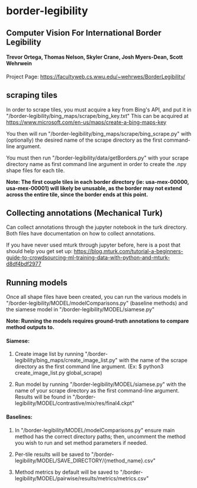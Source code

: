 # border-legibility

## Computer Vision For International Border Legibility
#### Trevor Ortega, Thomas Nelson, Skyler Crane, Josh Myers-Dean, Scott Wehrwein
Project Page: https://facultyweb.cs.wwu.edu/~wehrwes/BorderLegibility/

## scraping tiles

In order to scrape tiles, you must acquire a key from Bing's API, and put it in "/border-legibility/bing_maps/scrape/bing_key.txt"
This can be acquired at https://www.microsoft.com/en-us/maps/create-a-bing-maps-key

You then will run "/border-legibility/bing_maps/scrape/bing_scrape.py" with (optionally) the 
desired name of the scrape directory as the first command-line argument.

You must then run "/border-legibility/data/getBorders.py" with your scrape directory name as first command line
argument in order to create the .npy shape files for each tile.

**Note: The first couple tiles in each border directory (ie: usa-mex-00000, usa-mex-00001) will likely be unusable, as the border may not extend across the entire tile, since the border ends at this point.** 

## Collecting annotations (Mechanical Turk)

Can collect annotations through the jupyter notebook in the turk directory. Both files have documentation on how to collect annotations. 

If you have never used mturk through jupyter before, here is a post that should help you get set up: https://blog.mturk.com/tutorial-a-beginners-guide-to-crowdsourcing-ml-training-data-with-python-and-mturk-d8df4bdf2977

## Running models

Once all shape files have been created, you can run the various models in "/border-legibility/MODEL/modelComparisons.py" (baseline methods) 
and the siamese model in "/border-legibility/MODEL/siamese.py"

**Note: Running the models requires ground-truth annotations to compare method outputs to.**

#### Siamese:

1. Create image list by running "/border-legibility/bing_maps/create_image_list.py" with the name of the scrape directory as the first command 
line argument. (Ex: $ python3 create_image_list.py global_scrape)

2. Run model by running "/border-legibility/MODEL/siamese.py" with the name of your scrape directory as the first command-line argument. Results will be found in "/border-legibility/MODEL/contrastive/mix/res/final4.ckpt"

#### Baselines:

1. In "/border-legibility/MODEL/modelComparisons.py" ensure main method has the correct directory paths;
then, uncomment the method you wish to run and set method parameters if needed.

2. Per-tile results will be saved to "/border-legibility/MODEL/SAVE_DIRECTORY/{method_name}.csv"

3. Method metrics by default will be saved to "/border-legibility/MODEL/pairwise/results/metrics/metrics.csv"
